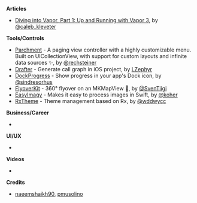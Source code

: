 **Articles**

* [Diving into Vapor, Part 1: Up and Running with Vapor 3](https://medium.com/@caleb.kleveter/diving-into-vapor-part-1-up-and-running-with-vapor-3-edab3c79aab9), by [@caleb_kleveter](https://twitter.com/caleb_kleveter)

**Tools/Controls**

* [Parchment](https://github.com/rechsteiner/Parchment) - A paging view controller with a highly customizable menu. Built on UICollectionView, with support for custom layouts and infinite data sources ✨, by [@rechsteiner](http://twitter.com/rechsteiner)
* [Drafter](https://github.com/L-Zephyr/Drafter) - Generate call graph in iOS project, by [LZephyr](https://github.com/L-Zephyr)
* [DockProgress](https://github.com/sindresorhus/DockProgress) - Show progress in your app's Dock icon, by [@sindresorhus](https://twitter.com/sindresorhus)
* [FlyoverKit](https://github.com/SvenTiigi/FlyoverKit) - 360° flyover on an MKMapView 🚁, by [@SvenTiigi](https://twitter.com/SvenTiigi)
* [EasyImagy](https://github.com/koher/EasyImagy) - Makes it easy to process images in Swift, by [@koher](https://github.com/koher)
* [RxTheme](https://github.com/wddwycc/RxTheme) - Theme management based on Rx, by [@wddwycc](https://twitter.com/wddwycc)

**Business/Career**

* 

**UI/UX**

* 

**Videos**

* 

**Credits**

* [naeemshaikh90](https://github.com/naeemshaikh90), [pmusolino](https://github.com/Codeido)
